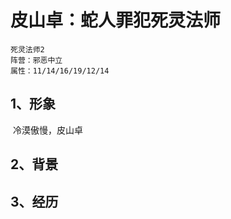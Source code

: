 # 皮山卓：蛇人罪犯死灵法师

```
死灵法师2
阵营：邪恶中立
属性：11/14/16/19/12/14
```

## 1、形象

​	冷漠傲慢，皮山卓		

## 2、背景



## 3、经历

